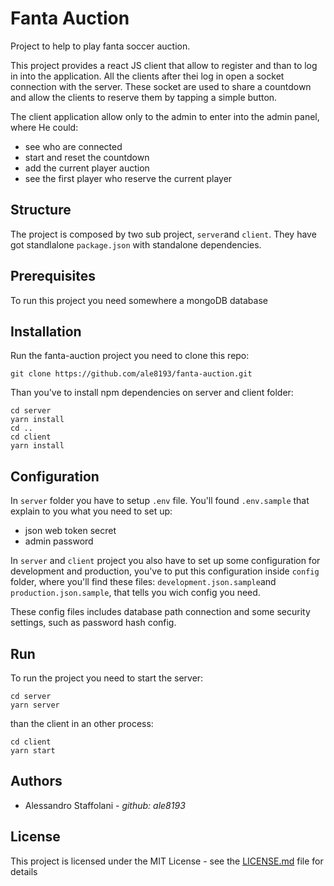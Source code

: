 # Fanta Auction
Project to help to play fanta soccer auction.

This project provides a react JS client that allow to register and than to log in into the application. 
All the clients after thei log in open a socket connection with the server. These socket are used to share a countdown and allow the clients
to reserve them by tapping a simple button.

The client application allow only to the admin to enter into the admin panel, where He could:
- see who are connected
- start and reset the countdown
- add the current player auction
- see the first player who reserve the current player

## Structure
The project is composed by two sub project, `server`and `client`. They have got standlalone `package.json` with standalone dependencies.

## Prerequisites
To run this project you need somewhere a mongoDB database 

## Installation
Run the fanta-auction project you need to clone this repo:

`git clone https://github.com/ale8193/fanta-auction.git`

Than you've to install npm dependencies on server and client folder:

```
cd server
yarn install
cd ..
cd client
yarn install
```
## Configuration
In `server` folder you have to setup `.env` file. You'll found `.env.sample` that explain to you what you need to set up:
- json web token secret
- admin password

In `server` and `client` project you also have to set up some configuration for development and production, you've to put
this configuration inside `config` folder, where you'll find these files: `development.json.sample`and `production.json.sample`,
that tells you wich config you need.

These config files includes database path connection and some security settings, such as password hash config.

## Run
To run the project you need to start the server:
```
cd server
yarn server
```
than the client in an other process:
```
cd client
yarn start
```

## Authors
- Alessandro Staffolani \- *github: ale8193*

## License
This project is licensed under the MIT License - see the [LICENSE.md](./LICENSE) file for details
